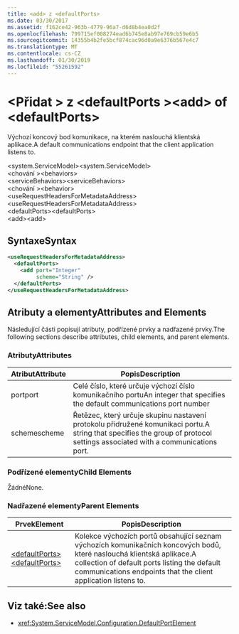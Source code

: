```yaml
---
title: <add> z <defaultPorts>
ms.date: 03/30/2017
ms.assetid: f162ce42-963b-4779-96a7-d6d8b4ea0d2f
ms.openlocfilehash: 799715ef008274ead6b745e8ab97e769cb59e6b5
ms.sourcegitcommit: 14355b4b2fe5bcf874cac96d0a9e6376b567e4c7
ms.translationtype: MT
ms.contentlocale: cs-CZ
ms.lasthandoff: 01/30/2019
ms.locfileid: "55261592"
---
```

# <a name="add-of-defaultports"></a><span data-ttu-id="9f41b-102">\<Přidat > z \<defaultPorts ></span><span class="sxs-lookup"><span data-stu-id="9f41b-102">\<add> of \<defaultPorts></span></span>
<span data-ttu-id="9f41b-103">Výchozí koncový bod komunikace, na kterém naslouchá klientská aplikace.</span><span class="sxs-lookup"><span data-stu-id="9f41b-103">A default communications endpoint that the client application listens to.</span></span>  
  
 <span data-ttu-id="9f41b-104">\<system.ServiceModel></span><span class="sxs-lookup"><span data-stu-id="9f41b-104">\<system.ServiceModel></span></span>  
<span data-ttu-id="9f41b-105">\<chování ></span><span class="sxs-lookup"><span data-stu-id="9f41b-105">\<behaviors></span></span>  
<span data-ttu-id="9f41b-106">\<serviceBehaviors></span><span class="sxs-lookup"><span data-stu-id="9f41b-106">\<serviceBehaviors></span></span>  
<span data-ttu-id="9f41b-107">\<chování ></span><span class="sxs-lookup"><span data-stu-id="9f41b-107">\<behavior></span></span>  
<span data-ttu-id="9f41b-108">\<useRequestHeadersForMetadataAddress></span><span class="sxs-lookup"><span data-stu-id="9f41b-108">\<useRequestHeadersForMetadataAddress></span></span>  
<span data-ttu-id="9f41b-109">\<defaultPorts></span><span class="sxs-lookup"><span data-stu-id="9f41b-109">\<defaultPorts></span></span>  
<span data-ttu-id="9f41b-110">\<add></span><span class="sxs-lookup"><span data-stu-id="9f41b-110">\<add></span></span>  
  
## <a name="syntax"></a><span data-ttu-id="9f41b-111">Syntaxe</span><span class="sxs-lookup"><span data-stu-id="9f41b-111">Syntax</span></span>  
  
```xml  
<useRequestHeadersForMetadataAddress>
  <defaultPorts>
    <add port="Integer"
         scheme="String" />
  </defaultPorts>
</useRequestHeadersForMetadataAddress>
```  
  
## <a name="attributes-and-elements"></a><span data-ttu-id="9f41b-112">Atributy a elementy</span><span class="sxs-lookup"><span data-stu-id="9f41b-112">Attributes and Elements</span></span>  
 <span data-ttu-id="9f41b-113">Následující části popisují atributy, podřízené prvky a nadřazené prvky.</span><span class="sxs-lookup"><span data-stu-id="9f41b-113">The following sections describe attributes, child elements, and parent elements.</span></span>  
  
### <a name="attributes"></a><span data-ttu-id="9f41b-114">Atributy</span><span class="sxs-lookup"><span data-stu-id="9f41b-114">Attributes</span></span>  
  
|<span data-ttu-id="9f41b-115">Atribut</span><span class="sxs-lookup"><span data-stu-id="9f41b-115">Attribute</span></span>|<span data-ttu-id="9f41b-116">Popis</span><span class="sxs-lookup"><span data-stu-id="9f41b-116">Description</span></span>|  
|---------------|-----------------|  
|<span data-ttu-id="9f41b-117">port</span><span class="sxs-lookup"><span data-stu-id="9f41b-117">port</span></span>|<span data-ttu-id="9f41b-118">Celé číslo, které určuje výchozí číslo komunikačního portu</span><span class="sxs-lookup"><span data-stu-id="9f41b-118">An integer that specifies the default communications port number</span></span>|  
|<span data-ttu-id="9f41b-119">scheme</span><span class="sxs-lookup"><span data-stu-id="9f41b-119">scheme</span></span>|<span data-ttu-id="9f41b-120">Řetězec, který určuje skupinu nastavení protokolu přidružené komunikaci portu.</span><span class="sxs-lookup"><span data-stu-id="9f41b-120">A string that specifies the group of protocol settings associated with a communications port.</span></span>|  
  
### <a name="child-elements"></a><span data-ttu-id="9f41b-121">Podřízené elementy</span><span class="sxs-lookup"><span data-stu-id="9f41b-121">Child Elements</span></span>  
 <span data-ttu-id="9f41b-122">Žádné</span><span class="sxs-lookup"><span data-stu-id="9f41b-122">None.</span></span>  
  
### <a name="parent-elements"></a><span data-ttu-id="9f41b-123">Nadřazené elementy</span><span class="sxs-lookup"><span data-stu-id="9f41b-123">Parent Elements</span></span>  
  
|<span data-ttu-id="9f41b-124">Prvek</span><span class="sxs-lookup"><span data-stu-id="9f41b-124">Element</span></span>|<span data-ttu-id="9f41b-125">Popis</span><span class="sxs-lookup"><span data-stu-id="9f41b-125">Description</span></span>|  
|-------------|-----------------|  
|[<span data-ttu-id="9f41b-126">\<defaultPorts></span><span class="sxs-lookup"><span data-stu-id="9f41b-126">\<defaultPorts></span></span>](../../../../../docs/framework/configure-apps/file-schema/wcf/defaultports.md)|<span data-ttu-id="9f41b-127">Kolekce výchozích portů obsahující seznam výchozích komunikačních koncových bodů, které naslouchá klientská aplikace.</span><span class="sxs-lookup"><span data-stu-id="9f41b-127">A collection of default ports listing the default communications endpoints that the client application listens to.</span></span>|  
  
## <a name="see-also"></a><span data-ttu-id="9f41b-128">Viz také:</span><span class="sxs-lookup"><span data-stu-id="9f41b-128">See also</span></span>
- <xref:System.ServiceModel.Configuration.DefaultPortElement>
